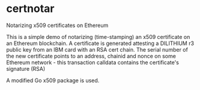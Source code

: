 # certnotar
Notarizing x509 certificates on Ethereum

This is a simple demo of notarizing (time-stamping) an x509 certificate on an Ethereum blockchain.
A certificate is generated attesting a DILITHIUM r3 public key from an IBM card with an RSA cert chain.
The serial number of the new certificate points to an address, chainid and nonce on some Ethereum network - this transaction calldata contains the certificate's signature (RSA)

A modified Go x509 package is used.
